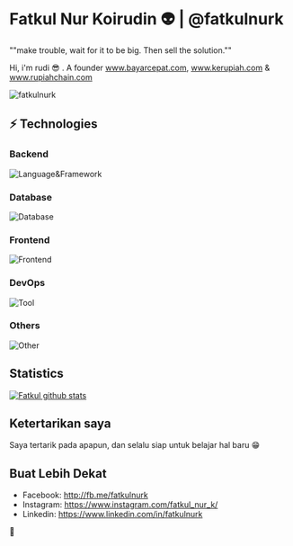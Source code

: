 # Fatkul Nur Koirudin :alien: | @fatkulnurk

""make trouble, wait for it to be big.  Then sell the solution.""

Hi, i'm rudi :sunglasses: . A founder www.bayarcepat.com, www.kerupiah.com & www.rupiahchain.com

<p align="left"><img src="https://github-profile-trophy.vercel.app/?username=fatkulnurk" alt="fatkulnurk" /></p>


## ⚡ Technologies

### Backend
![Language&Framework](https://skillicons.dev/icons?i=php,laravel,golang,javascript,express)

### Database 
![Database](https://skillicons.dev/icons?i=mysql,redis,sqlite,planetscale)

### Frontend
![Frontend](https://skillicons.dev/icons?i=alpinejs,tailwindcss,vue,nuxtjs)

### DevOps
![Tool](https://skillicons.dev/icons?i=linux,docker,kubernetes,nginx,gcp,aws,azure,cloudflare,sentry)

### Others
![Other](https://skillicons.dev/icons?i=postman,selenium,git,github,gitlab)


## Statistics
[![Fatkul github stats](https://github-readme-stats.vercel.app/api?username=fatkulnurk)](https://github.com/fatkulnurk)


## Ketertarikan saya
Saya tertarik pada apapun, dan selalu siap untuk belajar hal baru 😁

## Buat Lebih Dekat
- Facebook: <http://fb.me/fatkulnurk>
- Instagram: <https://www.instagram.com/fatkul_nur_k/>
- Linkedin: <https://www.linkedin.com/in/fatkulnurk>

:tropical_fish:
